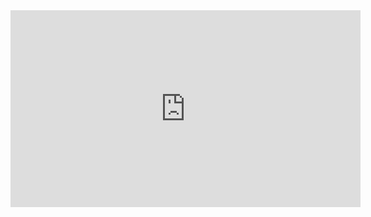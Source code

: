 <iframe width="560" height="315" src="https://www.youtube.com/embed/ltXJ-xPbNC4?si=9Sg5lABa7kv2ZOjO" title="YouTube video player" frameborder="0" allow="accelerometer; autoplay; clipboard-write; encrypted-media; gyroscope; picture-in-picture; web-share" referrerpolicy="strict-origin-when-cross-origin" allowfullscreen></iframe>
